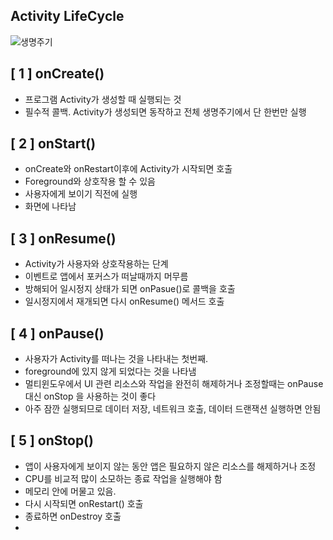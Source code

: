 ## Activity LifeCycle
![생명주기](https://user-images.githubusercontent.com/84521065/158197826-4eae5330-e05b-4bd1-9a46-65e462c4a1c7.png)
## [ 1 ] onCreate()
+ 프로그램 Activity가 생성할 때 실행되는 것
+ 필수적 콜백. Activity가 생성되면 동작하고 전체 생명주기에서 단 한번만 실행
## [ 2 ] onStart()
+ onCreate와 onRestart이후에 Activity가 시작되면 호출
+ Foreground와 상호작용 할 수 있음
+ 사용자에게 보이기 직전에 실행
+ 화면에 나타남
## [ 3 ] onResume()
+ Activity가 사용자와 상호작용하는 단계
+ 이벤트로 앱에서 포커스가 떠날때까지 머무름
+ 방해되어 일시정지 상태가 되면 onPasue()로 콜백을 호출
+ 일시정지에서 재개되면 다시 onResume() 메서드 호출
## [ 4 ] onPause()
+ 사용자가 Activity를 떠나는 것을 나타내는 첫번째.
+ foreground에 있지 않게 되었다는 것을 나타냄
+ 멀티윈도우에서 UI 관련 리소스와 작업을 완전히 해제하거나 조정할때는 onPause 대신 onStop 을 사용하는 것이 좋다
+ 아주 잠깐 실행되므로 데이터 저장, 네트워크 호출, 데이터 드랜잭션 실행하면 안됨
## [ 5 ] onStop()
+ 앱이 사용자에게 보이지 않는 동안 앱은 필요하지 않은 리소스를 해제하거나 조정
+ CPU를 비교적 많이 소모하는 종료 작업을 실행해야 함
+ 메모리 안에 머물고 있음.
+ 다시 시작되면 onRestart() 호출
+ 종료하면 onDestroy 호출
+ 
